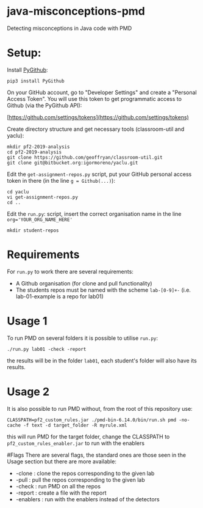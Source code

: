 # java-misconceptions-pmd
Detecting misconceptions in Java code with PMD


# Setup:
Install [PyGithub](https://pygithub.readthedocs.io/):

```
pip3 install PyGithub
```


On your GitHub account, go to "Developer Settings" and create a "Personal Access Token". You will use this token to get programmatic access to Github (via the PyGithub API):

[https://github.com/settings/tokens](https://github.com/settings/tokens)

Create directory structure and get necessary tools (classroom-util and yaclu):
```
mkdir pf2-2019-analysis
cd pf2-2019-analysis
git clone https://github.com/geoffryan/classroom-util.git
git clone git@bitbucket.org:igormoreno/yaclu.git
```

Edit the `get-assignment-repos.py` script, put your GitHub personal access token in there (in the line `g = Github(...)`):

```
cd yaclu
vi get-assignment-repos.py
cd ..
```

Edit the `run.py`: script, insert the correct organisation name in the line `org='YOUR_ORG_NAME_HERE'`

```
mkdir student-repos
```

# Requirements
For `run.py` to work there are several requirements:
* A Github organisation (for clone and pull functionality)
* The students repos must be named with the scheme `lab-[0-9]+-` (i.e. lab-01-example is a repo for lab01)


# Usage 1
To run PMD on several folders it is possible to utilise `run.py`:
```
./run.py lab01 -check -report
```
the results will be in the folder `lab01`, each student's folder will also have its results.

# Usage 2
It is also possible to run PMD without, from the root of this repository use:
```
CLASSPATH=pf2_custom_rules.jar ./pmd-bin-6.14.0/bin/run.sh pmd -no-cache -f text -d target_folder -R myrule.xml
```
this will run PMD for the target folder, change the CLASSPATH to `pf2_custom_rules_enabler.jar` to run with the enablers

#Flags
There are several flags, the standard ones are those seen in the Usage section but
there are more available:
* -clone    : clone the repos corresponding to the given lab
* -pull     : pull the repos corresponding to the given lab
* -check    : run PMD on all the repos
* -report   : create a file with the report
* -enablers : run with the enablers instead of the detectors

